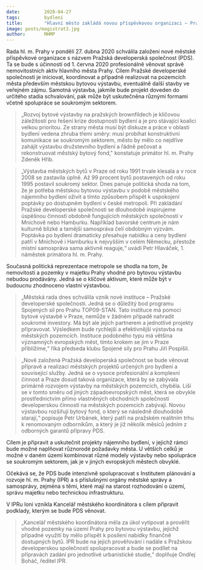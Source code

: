 ```yaml
---
date:         2020-04-27
tags:         bydlení
title:        "Hlavní město zakládá novou příspěvkovou organizaci – Pražskou developerskou společnost"
image: posts/magistrat3.jpg
author:       MHMP
---
```


Rada hl. m. Prahy v pondělí 27. dubna 2020 schválila založení nové městské příspěvkové organizace s názvem Pražská developerská společnost (PDS). Ta se bude s účinností od 1. června 2020 profesionálně věnovat správě nemovitostních aktiv hlavního města Prahy. Cílem Pražské developerské společnosti je iniciovat, koordinovat a případně realizovat na pozemcích města především městskou bytovou výstavbu, eventuálně další stavby ve veřejném zájmu. Samotná výstavba, jakmile bude projekt doveden do určitého stadia schvalování, pak může být uskutečněna různými formami včetně spolupráce se soukromým sektorem.

> „Rozvoj bytové výstavby na pražských brownfildech je klíčovou záležitostí pro řešení krize dostupnosti bydlení a je pro stávající koalici velkou prioritou. Ze strany města musí být diskuze a práce v oblasti bydlení vedena zhruba třemi směry: musí probíhat konstruktivní komunikace se soukromým sektorem, město by mělo co nejdříve zahájit výstavbu družstevního bydlení a řádně pečovat a rekonstruovat městský bytový fond," konstatuje primátor hl. m. Prahy Zdeněk Hřib.

> „Výstavba městských bytů v Praze od roku 1991 trvale klesala a v roce 2008 se zastavila úplně. Až 99 procent bytů postavených od roku 1995 postavil soukromý sektor. Dnes panuje politická shoda na tom, že je potřeba městskou bytovou výstavbu v podobě městského nájemního bydlení oživit a tímto způsobem přispět k uspokojení poptávky po dostupném bydlení v české metropoli. Při zakládání Pražské developerské společnosti se dlouhodobě inspirujeme úspěšnou činností obdobně fungujících městských společností v Mnichově nebo Hamburku. Například bavorské centrum je nám kulturně blízké a tamější samospráva čelí obdobným výzvám. Poptávka po bydlení dramaticky přesahuje nabídku a ceny bydlení patří v Mnichově i Hamburku k nejvyšším v celém Německu, přestože místní samospráva sama aktivně reaguje,“ uvádí Petr Hlaváček, 1. náměstek primátora hl. m. Prahy.

Současná politická reprezentace metropole se shodla na tom, že nemovitosti a pozemky v majetku Prahy vhodné pro bytovou výstavbu nebudou prodávány. Jedná se o klíčové aktivum, které může být v budoucnu zhodnoceno vlastní výstavbou.

> „Městská rada dnes schválila vznik nové instituce – Pražské developerské společnosti. Jedná se o důležitý bod programu Spojených sil pro Prahu TOP09-STAN. Tato instituce má pomoci bytové výstavbě v Praze, nemůže v žádném případě nahradit soukromé investory. Má být ale jejich partnerem a jednotlivé projekty připravovat. Výsledkem bude rychlejší a efektivnější výstavba na městských pozemcích. Instituce podobného typu má většina významných evropských měst, tímto krokem se jim v Praze přiblížíme,“ říká předseda klubu Spojené síly pro Prahu Jiří Pospíšil.

> „Nově založená Pražská developerská společnost se bude věnovat přípravě a realizaci městských projektů určených pro bydlení a související služby. Jedná se o vysoce profesionální a komplexní činnost a Praze dosud taková organizace, která by se zabývala primárně rozvojem výstavby na městských pozemcích, chyběla. Liší se v tomto směru od jiných západoevropských měst, která se obvykle prostřednictvím přímo vlastněných obchodních společností developerskou činností na městských pozemcích zabývají. Novou výstavbou rozšiřují bytový fond, o který se následně dlouhodobě starají,“ popisuje Petr Urbánek, který patří na pražském realitním trhu k renomovaným odborníkům, a který je již několik měsíců jedním z odborných garantů přípravy PDS. 

Cílem je připravit a uskutečnit projekty nájemního bydlení, v jejichž rámci bude možné naplňovat různorodé požadavky města. U větších celků je možné v daném území kombinovat různé modely výstavby nebo spolupráce se soukromým sektorem, jak je v jiných evropských městech obvyklé.

Očekává se, že PDS bude intenzivně spolupracovat s Institutem plánování a rozvoje hl. m. Prahy (IPR) a s příslušnými orgány městské správy a samosprávy, zejména s těmi, které mají na starost rozhodování o území, správu majetku nebo technickou infrastrukturu.

V IPRu loni vznikla Kancelář městského koordinátora s cílem připravit podklady, kterým se bude PDS věnovat. 

> „Kancelář městského koordinátora měla za úkol vytipovat a prověřit vhodné pozemky na území Prahy pro bytovou výstavbu, jejichž případné využití by mělo přispět k posílení nabídky finančně dostupných bytů. IPR bude na jejich prověřování i nadále s Pražskou developerskou společností spolupracovat a bude se podílet na přípravách zadání pro jednotlivé urbanistické studie,“ doplňuje Ondřej Boháč, ředitel IPR.
